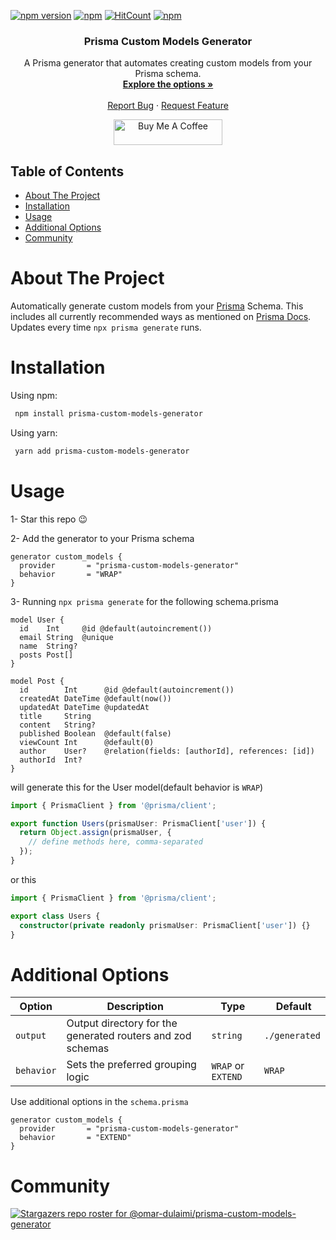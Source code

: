[![npm version](https://badge.fury.io/js/prisma-custom-models-generator.svg)](https://badge.fury.io/js/prisma-custom-models-generator)
[![npm](https://img.shields.io/npm/dt/prisma-custom-models-generator.svg)](https://www.npmjs.com/package/prisma-custom-models-generator)
[![HitCount](https://hits.dwyl.com/omar-dulaimi/prisma-custom-models-generator.svg?style=flat)](http://hits.dwyl.com/omar-dulaimi/prisma-custom-models-generator)
[![npm](https://img.shields.io/npm/l/prisma-custom-models-generator.svg)](LICENSE)

<p align="center">
  <h3 align="center">Prisma Custom Models Generator</h3>
  <p align="center">
    A Prisma generator that automates creating custom models from your Prisma schema.
    <br />
    <a href="https://github.com/omar-dulaimi/prisma-custom-models-generator#additional-options"><strong>Explore the options »</strong></a>
    <br />
    <br />
    <a href="https://github.com/omar-dulaimi/prisma-custom-models-generator/issues/new?template=bug_report.yml">Report Bug</a>
    ·
    <a href="https://github.com/omar-dulaimi/prisma-custom-models-generator/issues/new?template=feature_request.md">Request Feature</a>
  </p>
</p>

<p align="center">
  <a href="https://www.buymeacoffee.com/omardulaimi">
    <img src="https://cdn.buymeacoffee.com/buttons/default-black.png" alt="Buy Me A Coffee" height="41" width="174">
  </a>
</p>

## Table of Contents

- [About The Project](#about-the-project)
- [Installation](#installation)
- [Usage](#usage)
- [Additional Options](#additional-options)
- [Community](#community)

# About The Project

Automatically generate custom models from your [Prisma](https://github.com/prisma/prisma) Schema. This includes all currently recommended ways as mentioned on [Prisma Docs](https://www.prisma.io/docs/concepts/components/prisma-client/custom-models). Updates every time `npx prisma generate` runs.

# Installation

Using npm:

```bash
 npm install prisma-custom-models-generator
```

Using yarn:

```bash
 yarn add prisma-custom-models-generator
```

# Usage

1- Star this repo 😉

2- Add the generator to your Prisma schema

```prisma
generator custom_models {
  provider       = "prisma-custom-models-generator"
  behavior       = "WRAP"
}
```

3- Running `npx prisma generate` for the following schema.prisma

```prisma
model User {
  id    Int     @id @default(autoincrement())
  email String  @unique
  name  String?
  posts Post[]
}

model Post {
  id        Int      @id @default(autoincrement())
  createdAt DateTime @default(now())
  updatedAt DateTime @updatedAt
  title     String
  content   String?
  published Boolean  @default(false)
  viewCount Int      @default(0)
  author    User?    @relation(fields: [authorId], references: [id])
  authorId  Int?
}
```

will generate this for the User model(default behavior is `WRAP`)

```ts
import { PrismaClient } from '@prisma/client';

export function Users(prismaUser: PrismaClient['user']) {
  return Object.assign(prismaUser, {
    // define methods here, comma-separated
  });
}
```

or this

```ts
import { PrismaClient } from '@prisma/client';

export class Users {
  constructor(private readonly prismaUser: PrismaClient['user']) {}
}
```

# Additional Options

| Option     |  Description                                               | Type               |  Default      |
| ---------- | ---------------------------------------------------------- | ------------------ | ------------- |
| `output`   | Output directory for the generated routers and zod schemas | `string`           | `./generated` |
| `behavior` | Sets the preferred grouping logic                          | `WRAP` or `EXTEND` | `WRAP`        |

Use additional options in the `schema.prisma`

```prisma
generator custom_models {
  provider       = "prisma-custom-models-generator"
  behavior       = "EXTEND"
}
```

# Community

[![Stargazers repo roster for @omar-dulaimi/prisma-custom-models-generator](https://reporoster.com/stars/omar-dulaimi/prisma-custom-models-generator)](https://github.com/omar-dulaimi/prisma-custom-models-generator/stargazers)
